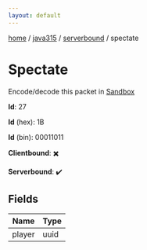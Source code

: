 ```yaml
---
layout: default
---
```


[home](/)  /  [java315](/protocol/java315)  /  [serverbound](/protocol/java315/serverbound)  /  spectate

# Spectate

Encode/decode this packet in [Sandbox](../../../sandbox/java315#Serverbound.Spectate)

**Id**: 27

**Id** (hex): 1B

**Id** (bin): 00011011

**Clientbound**: ✖️

**Serverbound**: ✔️

## Fields

Name | Type
---|---
player | uuid
